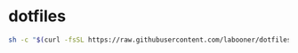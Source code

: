 # dotfiles

```bash
sh -c "$(curl -fsSL https://raw.githubusercontent.com/labooner/dotfiles/main/install_ubuntu.sh)"
```
